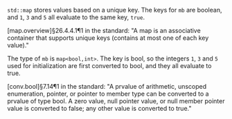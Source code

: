 `std::map` stores values based on a unique key. The keys for `mb` are boolean, and `1`, `3` and `5` all evaluate to the same key, `true`.

[map.overview]§26.4.4.1¶1 in the standard:
"A map is an associative container that supports unique keys (contains at most one of each key value)."

The type of `mb` is `map<bool,int>`. The key is bool, so the integers `1`, `3` and `5` used for initialization are first converted to bool, and they all evaluate to true.

[conv.bool]§7.14¶1 in the standard:
"A prvalue of arithmetic, unscoped enumeration, pointer, or pointer to member type can be converted to a prvalue of type bool. A zero value, null pointer value, or null member pointer value is converted to false; any other value is converted to true."
